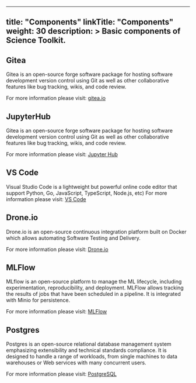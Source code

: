 
---
title: "Components"
linkTitle: "Components"
weight: 30
description: >
  Basic components of Science Toolkit.
---


## Gitea

Gitea is an open-source forge software package for hosting software development version control using Git as well as other collaborative features like bug tracking, wikis, and code review. 

For more information please visit: [gitea.io](https://gitea.io/)


## JupyterHub

Gitea is an open-source forge software package for hosting software development version control using Git as well as other collaborative features like bug tracking, wikis, and code review.

For more information please visit: [Jupyter Hub](https://jupyter.org/hub/)


## VS Code

Visual Studio Code is a lightweight but powerful online code editor that support Python, Go, JavaScript, TypeScript, Node.js, etc)
For more information please visit: [VS Code](https://github.com/cdr/code-server)
 

## Drone.io

Drone.io is an open-source continuous integration platform built on Docker which allows automating Software Testing and Delivery. 

For more information please visit: [Drone.io](https://drone.io/)


## MLFlow

MLflow is an open-source platform to manage the ML lifecycle, including experimentation, reproducibility, and deployment. MLFlow allows tracking the results of jobs that have been scheduled in a pipeline. It is integrated with Minio for persistence. 

For more information please visit: [MLFlow](https://mlflow.org/)


## Postgres

Postgres is an open-source relational database management system emphasizing extensibility and technical standards compliance. It is designed to handle a range of workloads, from single machines to data warehouses or Web services with many concurrent users. 

For more information please visit: [PostgreSQL](https://www.postgresql.org/)


